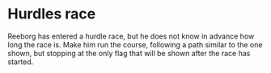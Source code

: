 # Hurdles race
Reeborg has entered a hurdle race, but he does not know in advance how long the race is. Make him run the course, following a path similar to the one shown, but stopping at the only flag that will be shown after the race has started.
